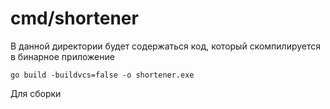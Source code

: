 # cmd/shortener

В данной директории будет содержаться код, который скомпилируется в бинарное приложение

````
go build -buildvcs=false -o shortener.exe
````
Для сборки
